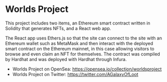 # Worlds Project

This project includes two items, an Ethereum smart contract written in Solidity that generates NFTs, and a React web app.

The React app uses Ethers.js so that the site can connect to the site with an Ethereum wallet such as MetaMask and then interact with the deployed smart contract on the Ethereum mainnet, in this case allowing visitors to browse and even claim an NFT for themselves. The contract was compiled by Hardhat and was deployed with Hardhat through Infura.

- Worlds Project on OpenSea: https://opensea.io/collection/worldsproject
- Worlds Project on Twitter: https://twitter.com/AGalaxyOfLoot
